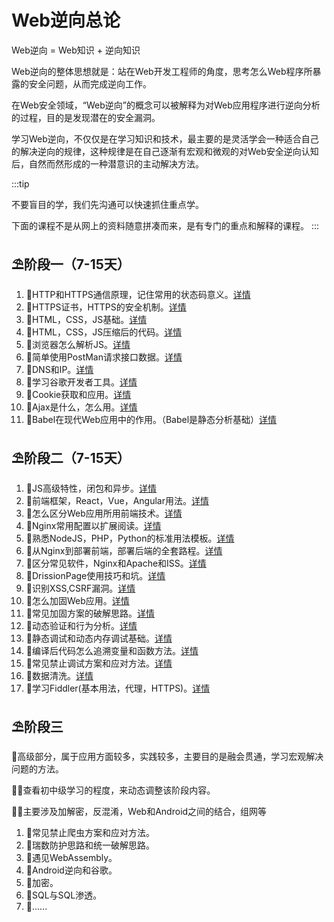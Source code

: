 # Web逆向总论

Web逆向 = Web知识 + 逆向知识

Web逆向的整体思想就是：站在Web开发工程师的角度，思考怎么Web程序所暴露的安全问题，从而完成逆向工作。

在Web安全领域，“Web逆向”的概念可以被解释为对Web应用程序进行逆向分析的过程，目的是发现潜在的安全漏洞。

学习Web逆向，不仅仅是在学习知识和技术，最主要的是灵活学会一种适合自己的解决逆向的规律，这种规律是在自己逐渐有宏观和微观的对Web安全逆向认知后，自然而然形成的一种潜意识的主动解决方法。

:::tip

不要盲目的学，我们先沟通可以快速抓住重点学。

下面的课程不是从网上的资料随意拼凑而来，是有专门的重点和解释的课程。
:::

## ⛱阶段一（7-15天）

  1. 🎉HTTP和HTTPS通信原理，记住常用的状态码意义。[详情](./1_1.mdx)
  2. 🎉HTTPS证书，HTTPS的安全机制。[详情](./1_2.md)
  3. 🎉HTML，CSS，JS基础。[详情](./1_3.md)
  4. 🎉HTML，CSS，JS压缩后的代码。[详情](./1_4.md)
  5. 🎉浏览器怎么解析JS。[详情](./1_5.mdx)
  6. 🎉简单使用PostMan请求接口数据。[详情](./1_6.md)
  7. 🎉DNS和IP。[详情](./1_7.md)
  8. 🎉学习谷歌开发者工具。[详情](./1_8.md)
  9. 🎉Cookie获取和应用。[详情](./1_9.md)
  10. 🎉Ajax是什么，怎么用。[详情](./1_10.mdx)
  11. 🎉Babel在现代Web应用中的作用。（Babel是静态分析基础）[详情](./1_11.md)

## ⛱阶段二（7-15天）

   1. 🎉JS高级特性，闭包和异步。[详情](./2_1.md)
   2. 🎉前端框架，React，Vue，Angular用法。[详情](./2_1.md)
   3. 🎉怎么区分Web应用所用前端技术。[详情](./2_1.md)
   4. 🎉Nginx常用配置以扩展阅读。[详情](./2_1.md)
   5. 🎉熟悉NodeJS，PHP，Python的标准用法模板。[详情](./2_1.md)
   6. 🎉从Nginx到部署前端，部署后端的全套路程。[详情](./2_1.md)
   7. 🎉区分常见软件，Nginx和Apache和ISS。[详情](./2_1.md)
   8. 🎉DrissionPage使用技巧和坑。[详情](./2_1.md)
   9. 🎉识别XSS,CSRF漏洞。[详情](./2_1.md)
   10. 🎉怎么加固Web应用。[详情](./2_1.md)
   11. 🎉常见加固方案的破解思路。[详情](./2_1.md)
   12. 🎉动态验证和行为分析。[详情](./2_1.md)
   13. 🎉静态调试和动态内存调试基础。[详情](./2_1.md)
   15. 🎉编译后代码怎么追溯变量和函数方法。[详情](./2_1.md)
   16. 🎉常见禁止调试方案和应对方法。[详情](./2_1.md)
   17. 🎉数据清洗。[详情](./2_1.md)
   18. 🎉学习Fiddler(基本用法，代理，HTTPS)。[详情](./1_10.mdx)
   
## ⛱阶段三

  🤔高级部分，属于应用方面较多，实践较多，主要目的是融会贯通，学习宏观解决问题的方法。

  🤷‍♀️查看初中级学习的程度，来动态调整该阶段内容。

  🤷‍♀️主要涉及加解密，反混淆，Web和Android之间的结合，组网等
  
  1. 🎉常见禁止爬虫方案和应对方法。
  2. 🎉瑞数防护思路和统一破解思路。
  3. 🎉遇见WebAssembly。
  4. 🎉Android逆向和谷歌。
  5. 🎉加密。
  6. 🎉SQL与SQL渗透。
  7. 🎉......